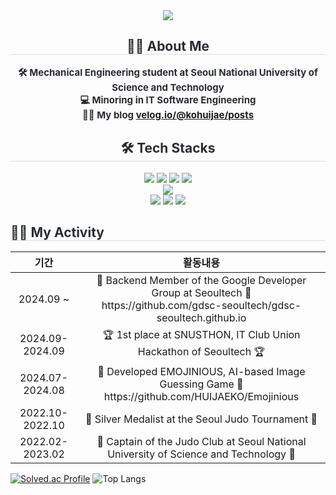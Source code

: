 <div align="center">
    <img src="https://capsule-render.vercel.app/api?type=transparent&color=auto&height=120&text=Welcome%20👋&animation=fadeIn&fontColor=000000&fontSize=40" />
</div>

<div style="text-align: center;"> 
    <h2 style="border-bottom: 1px solid #d8dee4; color: #282d33;"> 👨‍🎓 About Me </h2>  
    <div style="font-weight: 700; font-size: 15px; color: #282d33;"> 
        🛠️ Mechanical Engineering student at Seoul National University of Science and Technology<br>
        💻 Minoring in IT Software Engineering<br> 
        🧑‍💻 My blog <a href="https://velog.io/@kohuijae/posts">velog.io/@kohuijae/posts</a>
    </div> 
</div>

<div style="text-align: center;">
    <h2 style="border-bottom: 1px solid #d8dee4; color: #282d33;"> 🛠️ Tech Stacks </h2> 
    <div> 
        <img src="https://img.shields.io/badge/Java-007396?style=for-the-badge&logo=Java&logoColor=white">
        <img src="https://img.shields.io/badge/Spring-6DB33F?style=for-the-badge&logo=Spring&logoColor=white">
        <img src="https://img.shields.io/badge/Spring Boot-6DB33F?style=for-the-badge&logo=Spring Boot&logoColor=white">
        <img src="https://img.shields.io/badge/MySQL-4479A1?style=for-the-badge&logo=MySQL&logoColor=white"><br>
        <img src="https://img.shields.io/badge/Android-3DDC84?style=for-the-badge&logo=Android&logoColor=white"><br>
        <img src="https://img.shields.io/badge/Github-181717?style=for-the-badge&logo=Github&logoColor=white">
        <img src="https://img.shields.io/badge/Docker-2496ED?style=for-the-badge&logo=Docker&logoColor=white">
        <img src="https://img.shields.io/badge/Amazon AWS-232F3E?style=for-the-badge&logo=Amazon AWS&logoColor=white">
    </div>
</div>

<div>
    <h2 style="border-bottom: 1px solid #d8dee4; color: #282d33; text-align: left;"> 🧑‍💻 My Activity </h2>
</div>
<div>
    <table>
        <thead>
            <tr>
                <th style="text-align: center;">기간</th>
                <th style="text-align: center;">활동내용</th>
            </tr>
        </thead>
        <tbody>
            <tr>
                <td align="center">2024.09 ~ </td>
                <td align="center">👊 Backend Member of the Google Developer Group at Seoultech 👊<br>https://github.com/gdsc-seoultech/gdsc-seoultech.github.io</td>
            </tr>
            <tr>
                <td align="center">2024.09-2024.09</td>
                <td align="center">🏆 1st place at SNUSTHON, IT Club Union Hackathon of Seoultech 🏆</td>
            </tr>
            <tr>
                <td align="center">2024.07-2024.08</td>
                <td align="center">🎑 Developed EMOJINIOUS, AI-based Image Guessing Game 🎇<br> https://github.com/HUIJAEKO/Emojinious</td>
            </tr>
            <tr>
                <td align="center">2022.10-2022.10</td>
                <td align="center">🥈 Silver Medalist at the Seoul Judo Tournament 🥈</td>
            </tr>
            <tr>
                <td align="center">2022.02-2023.02</td>
                <td align="center">🥋 Captain of the Judo Club at Seoul National University of Science and Technology 🥋</td>
            </tr>
        </tbody>
    </table>
</div>

[![Solved.ac Profile](http://mazassumnida.wtf/api/v2/generate_badge?boj=xrhgmlwox)](https://solved.ac/xrhgmlwox/)
![Top Langs](https://github-readme-stats.vercel.app/api/top-langs/?username=HUIJAEKO&layout=compact)



